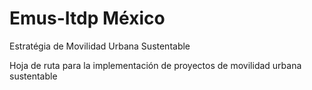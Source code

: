 # Emus-Itdp México
Estratégia de Movilidad Urbana Sustentable

Hoja de ruta para la implementación de proyectos de movilidad urbana sustentable
